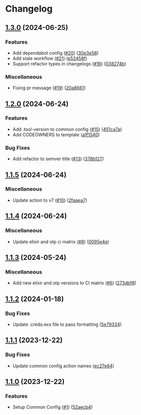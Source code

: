 # Changelog

## [1.3.0](https://github.com/beam-community/common-config/compare/v1.2.0...v1.3.0) (2024-06-25)


### Features

* Add dependabot config ([#20](https://github.com/beam-community/common-config/issues/20)) ([30e3e58](https://github.com/beam-community/common-config/commit/30e3e587508a776f2fd4ba03f7a89a4d1b2794d8))
* Add stale workflow ([#21](https://github.com/beam-community/common-config/issues/21)) ([e52458f](https://github.com/beam-community/common-config/commit/e52458f602a9cfedf70d2da0bddf4978edded85c))
* Support refactor types in changelogs ([#16](https://github.com/beam-community/common-config/issues/16)) ([038274b](https://github.com/beam-community/common-config/commit/038274b315744e5f9cca85961748fba632e2716f))


### Miscellaneous

* Fixing pr message ([#19](https://github.com/beam-community/common-config/issues/19)) ([20a8661](https://github.com/beam-community/common-config/commit/20a8661586ce0012f46235c359dfd7bb8f490c55))

## [1.2.0](https://github.com/beam-community/common-config/compare/v1.1.5...v1.2.0) (2024-06-24)


### Features

* Add .tool-version to common config ([#15](https://github.com/beam-community/common-config/issues/15)) ([451ca7a](https://github.com/beam-community/common-config/commit/451ca7a16b3342cfa727b3174e324206e4fbac99))
* Add CODEOWNERS to template ([a1f1540](https://github.com/beam-community/common-config/commit/a1f154061a7365b2293bea25b3e7807452f36fa6))


### Bug Fixes

* Add refactor to semver title ([#13](https://github.com/beam-community/common-config/issues/13)) ([378b127](https://github.com/beam-community/common-config/commit/378b12790844259e89e788200f874d6162212d53))

## [1.1.5](https://github.com/beam-community/common-config/compare/v1.1.4...v1.1.5) (2024-06-24)


### Miscellaneous

* Update action to v7 ([#10](https://github.com/beam-community/common-config/issues/10)) ([2faaea7](https://github.com/beam-community/common-config/commit/2faaea7b7d1d186fddcd7a8ec431f18e97d1cd25))

## [1.1.4](https://github.com/beam-community/common-config/compare/v1.1.3...v1.1.4) (2024-06-24)


### Miscellaneous

* Update elixir and otp ci matrix ([#8](https://github.com/beam-community/common-config/issues/8)) ([0095e4e](https://github.com/beam-community/common-config/commit/0095e4ec1d26f6d157968b0b824d6f7ad1ee3a09))

## [1.1.3](https://github.com/beam-community/common-config/compare/v1.1.2...v1.1.3) (2024-05-24)


### Miscellaneous

* Add new elixir and otp versions to CI matrix ([#6](https://github.com/beam-community/common-config/issues/6)) ([273dbf8](https://github.com/beam-community/common-config/commit/273dbf822bfe57a0c0cf37c1d506c8ac98b39e41))

## [1.1.2](https://github.com/beam-community/common-config/compare/v1.1.1...v1.1.2) (2024-01-18)


### Bug Fixes

* Update .credo.exs file to pass formatting ([5e79334](https://github.com/beam-community/common-config/commit/5e79334390420bf297be9d8af2db450bf0c5d971))

## [1.1.1](https://github.com/beam-community/common-config/compare/v1.1.0...v1.1.1) (2023-12-22)


### Bug Fixes

* Update common config action names ([ec27e64](https://github.com/beam-community/common-config/commit/ec27e645e9d6db04bbc44828ce6d79929f663e33))

## [1.1.0](https://github.com/beam-community/common-config/compare/v1.0.0...v1.1.0) (2023-12-22)


### Features

* Setup Common Config ([#1](https://github.com/beam-community/common-config/issues/1)) ([52aecb4](https://github.com/beam-community/common-config/commit/52aecb425ddee416480956ee9e2516abf57188f6))
